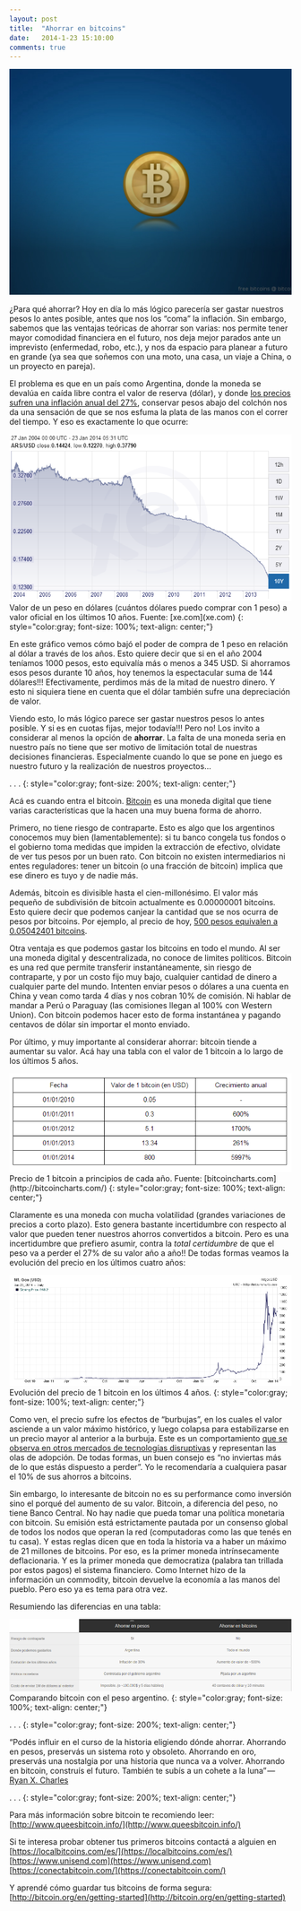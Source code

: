```yaml
---
layout: post
title:  "Ahorrar en bitcoins"
date:   2014-1-23 15:10:00
comments: true
---
```


<img class="btc" src="/img/ahorrar/1.jpeg">

¿Para qué ahorrar? Hoy en día lo más lógico parecería ser gastar nuestros pesos lo antes posible, antes que nos los “coma” la inflación. Sin embargo, sabemos que las ventajas teóricas de ahorrar son varias: nos permite tener mayor comodidad financiera en el futuro, nos deja mejor parados ante un imprevisto (enfermedad, robo, etc.), y nos da espacio para planear a futuro en grande (ya sea que soñemos con una moto, una casa, un viaje a China, o un proyecto en pareja).

El problema es que en un país como Argentina, donde la moneda se devalúa en caída libre contra el valor de reserva (dólar), y donde [los precios sufren una inflación anual del 27%](http://www.economist.com/category/print-sections/economic-and-financial-indicators), conservar pesos abajo del colchón nos da una sensación de que se nos esfuma la plata de las manos con el correr del tiempo. Y eso es exactamente lo que ocurre:

<img src="/img/ahorrar/2.png">
Valor de un peso en dólares (cuántos dólares puedo comprar con 1 peso) a valor oficial en los últimos 10 años. Fuente: [xe.com](xe.com)
{: style="color:gray; font-size: 100%; text-align: center;"}

En este gráfico vemos cómo bajó el poder de compra de 1 peso en relación al dólar a través de los años. Esto quiere decir que si en el año 2004 teníamos 1000 pesos, esto equivalía más o menos a 345 USD. Si ahorramos esos pesos durante 10 años, hoy tenemos la espectacular suma de 144 dólares!!! Efectivamente, perdimos más de la mitad de nuestro dinero. Y esto ni siquiera tiene en cuenta que el dólar también sufre una depreciación de valor.

Viendo esto, lo más lógico parece ser gastar nuestros pesos lo antes posible. Y si es en cuotas fijas, mejor todavía!!! Pero no! Los invito a considerar al menos la opción de **ahorrar**. La falta de una moneda seria en nuestro país no tiene que ser motivo de limitación total de nuestras decisiones financieras. Especialmente cuando lo que se pone en juego es nuestro futuro y la realización de nuestros proyectos…

. . .
{: style="color:gray; font-size: 200%; text-align: center;"}

Acá es cuando entra el bitcoin. [Bitcoin](http://www.queesbitcoin.info/) es una moneda digital que tiene varias características que la hacen una muy buena forma de ahorro.

Primero, no tiene riesgo de contraparte. Esto es algo que los argentinos conocemos muy bien (lamentablemente): si tu banco congela tus fondos o el gobierno toma medidas que impiden la extracción de efectivo, olvidate de ver tus pesos por un buen rato. Con bitcoin no existen intermediarios ni entes reguladores: tener un bitcoin (o una fracción de bitcoin) implica que ese dinero es tuyo y de nadie más.

Además, bitcoin es divisible hasta el cien-millonésimo. El valor más pequeño de subdivisión de bitcoin actualmente es 0.00000001 bitcoins. Esto quiere decir que podemos canjear la cantidad que se nos ocurra de pesos por bitcoins. Por ejemplo, al precio de hoy, [500 pesos equivalen a 0.05042401 bitcoins](http://www.mercado-bitcoin.com.ar/calculator/coinbase/ars/500).

Otra ventaja es que podemos gastar los bitcoins en todo el mundo. Al ser una moneda digital y descentralizada, no conoce de limites políticos. Bitcoin es una red que permite transferir instantáneamente, sin riesgo de contraparte, y por un costo fijo muy bajo, cualquier cantidad de dinero a cualquier parte del mundo. Intenten enviar pesos o dólares a una cuenta en China y vean como tarda 4 días y nos cobran 10% de comisión. Ni hablar de mandar a Perú o Paraguay (las comisiones llegan al 100% con Western Union). Con bitcoin podemos hacer esto de forma instantánea y pagando centavos de dólar sin importar el monto enviado.

Por último, y muy importante al considerar ahorrar: bitcoin tiende a aumentar su valor. Acá hay una tabla con el valor de 1 bitcoin a lo largo de los últimos 5 años.

<img src="/img/ahorrar/3.png">
Precio de 1 bitcoin a principios de cada año. Fuente: [bitcoincharts.com](http://bitcoincharts.com/)
{: style="color:gray; font-size: 100%; text-align: center;"}

Claramente es una moneda con mucha volatilidad (grandes variaciones de precios a corto plazo). Esto genera bastante incertidumbre con respecto al valor que pueden tener nuestros ahorros convertidos a bitcoin. Pero es una incertidumbre que prefiero asumir, contra la *total certidumbre* de que el peso va a perder el 27% de su valor año a año!! De todas formas veamos la evolución del precio en los últimos cuatro años:

<img src="/img/ahorrar/4.png">
Evolución del precio de 1 bitcoin en los últimos 4 años.
{: style="color:gray; font-size: 100%; text-align: center;"}

Como ven, el precio sufre los efectos de “burbujas”, en los cuales el valor asciende a un valor máximo histórico, y luego colapsa para estabilizarse en un precio mayor al anterior a la burbuja. Este es un comportamiento [que se observa en otros mercados de tecnologías disruptivas](http://www-bcf.usc.edu/~tellis/radical.pdf) y representan las olas de adopción. De todas formas, un buen consejo es “no inviertas más de lo que estás dispuesto a perder”. Yo le recomendaría a cualquiera pasar el 10% de sus ahorros a bitcoins.

Sin embargo, lo interesante de bitcoin no es su performance como inversión sino el porqué del aumento de su valor. Bitcoin, a diferencia del peso, no tiene Banco Central. No hay nadie que pueda tomar una política monetaria con bitcoin. Su emisión está estrictamente pautada por un consenso global de todos los nodos que operan la red (computadoras como las que tenés en tu casa). Y estas reglas dicen que en toda la historia va a haber un máximo de 21 millones de bitcoins. Por eso, es la primer moneda intrínsecamente deflacionaria. Y es la primer moneda que democratiza (palabra tan trillada por estos pagos) el sistema financiero. Como Internet hizo de la información un commodity, bitcoin devuelve la economía a las manos del pueblo. Pero eso ya es tema para otra vez.

Resumiendo las diferencias en una tabla:

<img src="/img/ahorrar/5.png">
Comparando bitcoin con el peso argentino.
{: style="color:gray; font-size: 100%; text-align: center;"}

. . .
{: style="color:gray; font-size: 200%; text-align: center;"}

“Podés influir en el curso de la historia eligiendo dónde ahorrar. Ahorrando en pesos, preservás un sistema roto y obsoleto. Ahorrando en oro, preservás una nostalgia por una historia que nunca va a volver. Ahorrando en bitcoin, construís el futuro. También te subís a un cohete a la luna” — [Ryan X. Charles](https://medium.com/@ryanxcharles)

. . .
{: style="color:gray; font-size: 200%; text-align: center;"}

Para más información sobre bitcoin te recomiendo leer: 
[http://www.queesbitcoin.info/](http://www.queesbitcoin.info/)

Si te interesa probar obtener tus primeros bitcoins contactá a alguien en 
[https://localbitcoins.com/es/](https://localbitcoins.com/es/)
[https://www.unisend.com](https://www.unisend.com)
[https://conectabitcoin.com/](https://conectabitcoin.com/)

Y aprendé cómo guardar tus bitcoins de forma segura:
[http://bitcoin.org/en/getting-started](http://bitcoin.org/en/getting-started)
